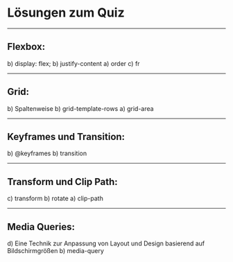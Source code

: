 # Lösungen zum Quiz

---

## Flexbox:

b) display: flex;
b) justify-content
a) order
c) fr

---

## Grid:

b) Spaltenweise
b) grid-template-rows
a) grid-area

---

## Keyframes und Transition:

b) @keyframes
b) transition

---

## Transform und Clip Path:

c) transform
b) rotate
a) clip-path

---

## Media Queries:

d) Eine Technik zur Anpassung von Layout und Design basierend auf Bildschirmgrößen
b) media-query